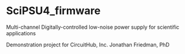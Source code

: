 SciPSU4_firmware
================
Multi-channel Digitally-controlled low-noise power supply for scientific applications

Demonstration project for CircuitHub, Inc.
Jonathan Friedman, PhD